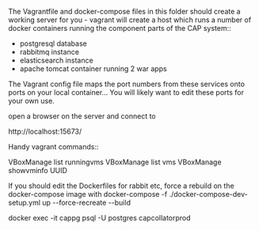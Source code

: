 

The Vagrantfile and docker-compose files in this folder should create a working server for you - vagrant
will create a host which runs a number of docker containers running the component parts of the CAP system::

  * postgresql database
  * rabbitmq instance
  * elasticsearch instance
  * apache tomcat container running 2 war apps

The Vagrant config file maps the port numbers from these services onto ports on your local container... You will
likely want to edit these ports for your own use.

open a browser on the server and connect to

http://localhost:15673/


Handy vagrant commands::

VBoxManage list runningvms
VBoxManage list vms
VBoxManage showvminfo UUID




If you should edit the Dockerfiles for rabbit etc, force a rebuild on the docker-compose image with
docker-compose -f ./docker-compose-dev-setup.yml up --force-recreate --build


docker exec -it cappg psql -U postgres capcollatorprod

